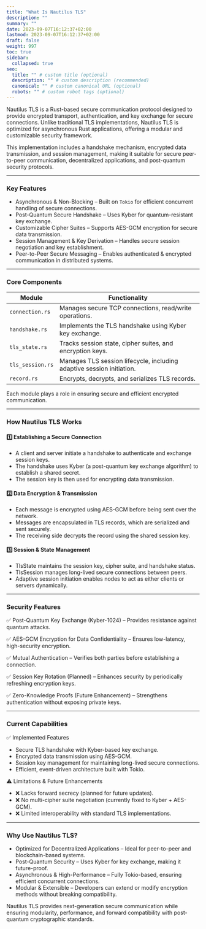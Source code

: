 ```yaml
---
title: "What Is Nautilus TLS"
description: ""
summary: ""
date: 2023-09-07T16:12:37+02:00
lastmod: 2023-09-07T16:12:37+02:00
draft: false
weight: 997
toc: true
sidebar:
  collapsed: true
seo:
  title: "" # custom title (optional)
  description: "" # custom description (recommended)
  canonical: "" # custom canonical URL (optional)
  robots: "" # custom robot tags (optional)
---
```




Nautilus TLS is a Rust-based secure communication protocol designed to provide encrypted transport, authentication, and key exchange for secure connections. Unlike traditional TLS implementations, Nautilus TLS is optimized for asynchronous Rust applications, offering a modular and customizable security framework.

This implementation includes a handshake mechanism, encrypted data transmission, and session management, making it suitable for secure peer-to-peer communication, decentralized applications, and post-quantum security protocols.

---

### Key Features

- Asynchronous & Non-Blocking – Built on `Tokio` for efficient concurrent handling of secure connections.
- Post-Quantum Secure Handshake – Uses Kyber for quantum-resistant key exchange.
- Customizable Cipher Suites – Supports AES-GCM encryption for secure data transmission.
- Session Management & Key Derivation – Handles secure session negotiation and key establishment.
- Peer-to-Peer Secure Messaging – Enables authenticated & encrypted communication in distributed systems.

---

### Core Components

| Module | Functionality |
| --- | --- |
| `connection.rs` | Manages secure TCP connections, read/write operations. |
| `handshake.rs` | Implements the TLS handshake using Kyber key exchange. |
| `tls_state.rs` | Tracks session state, cipher suites, and encryption keys. |
| `tls_session.rs` | Manages TLS session lifecycle, including adaptive session initiation. |
| `record.rs` | Encrypts, decrypts, and serializes TLS records. |

Each module plays a role in ensuring secure and efficient encrypted communication.

---

### How Nautilus TLS Works

#### 1️⃣ Establishing a Secure Connection

- A client and server initiate a handshake to authenticate and exchange session keys.
- The handshake uses Kyber (a post-quantum key exchange algorithm) to establish a shared secret.
- The session key is then used for encrypting data transmission.

#### 2️⃣ Data Encryption & Transmission

- Each message is encrypted using AES-GCM before being sent over the network.
- Messages are encapsulated in TLS records, which are serialized and sent securely.
- The receiving side decrypts the record using the shared session key.

#### 3️⃣ Session & State Management

- TlsState maintains the session key, cipher suite, and handshake status.
- TlsSession manages long-lived secure connections between peers.
- Adaptive session initiation enables nodes to act as either clients or servers dynamically.

---

### Security Features

✅ Post-Quantum Key Exchange (Kyber-1024) – Provides resistance against quantum attacks.

✅ AES-GCM Encryption for Data Confidentiality – Ensures low-latency, high-security encryption.

✅ Mutual Authentication – Verifies both parties before establishing a connection.

✅ Session Key Rotation (Planned) – Enhances security by periodically refreshing encryption keys.

✅ Zero-Knowledge Proofs (Future Enhancement) – Strengthens authentication without exposing private keys.

---

### Current Capabilities

✅ Implemented Features

- Secure TLS handshake with Kyber-based key exchange.
- Encrypted data transmission using AES-GCM.
- Session key management for maintaining long-lived secure connections.
- Efficient, event-driven architecture built with Tokio.

⚠️ Limitations & Future Enhancements

- ❌ Lacks forward secrecy (planned for future updates).
- ❌ No multi-cipher suite negotiation (currently fixed to Kyber + AES-GCM).
- ❌ Limited interoperability with standard TLS implementations.

---

### Why Use Nautilus TLS?

- Optimized for Decentralized Applications – Ideal for peer-to-peer and blockchain-based systems.
- Post-Quantum Security – Uses Kyber for key exchange, making it future-proof.
- Asynchronous & High-Performance – Fully Tokio-based, ensuring efficient concurrent connections.
- Modular & Extensible – Developers can extend or modify encryption methods without breaking compatibility.

Nautilus TLS provides next-generation secure communication while ensuring modularity, performance, and forward compatibility with post-quantum cryptographic standards.
